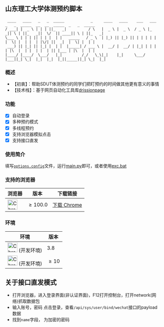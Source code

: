 ## 山东理工大学体测预约脚本
```angular2html
 ____   ____   _   _  _____            _     ____   ____    ___   ___  _   _  _____  __  __  _____  _   _  _____ 
/ ___| |  _ \ | | | ||_   _|          / \   |  _ \ |  _ \  / _ \ |_ _|| \ | ||_   _||  \/  || ____|| \ | ||_   _|
\___ \ | | | || | | |  | |   _____   / _ \  | |_) || |_) || | | | | | |  \| |  | |  | |\/| ||  _|  |  \| |  | |  
 ___) || |_| || |_| |  | |  |_____| / ___ \ |  __/ |  __/ | |_| | | | | |\  |  | |  | |  | || |___ | |\  |  | |  
|____/ |____/  \___/   |_|         /_/   \_\|_|    |_|     \___/ |___||_| \_|  |_|  |_|  |_||_____||_| \_|  |_| 
```
### 概述
- 【初衷】：帮助SDUT体测预约的同学们把盯预约的时间做其他更有意义的事情
- 【技术栈】：基于网页自动化工具库[drissionpage](https://github.com/g1879/DrissionPage)
### 功能
- [x] 自动登录
- [x] 多种预约模式
- [x] 多线程预约
- [x] 支持浏览器模拟点击
- [x] 支持接口直发
### 使用简介
填写[`options.config`](./options.config)文件，运行[main.py](./main.py)即可，或者使用[exc.bat]()

### 支持的浏览器
| 浏览器 | 版本  | 下载链接 |
|--------|-------|----------|
| <img src="https://pic.zjcspace.xyz/b/202411131916861.svg" alt="Chrome" width="32" height="32"> |$$\geq 100.0$$ | [下载 Chrome](https://www.google.com/chrome/) |

### 环境

| 环境                                                                                                    | 版本  |
|-------------------------------------------------------------------------------------------------------|-------|
| <img src="https://pic.zjcspace.xyz/b/202411131920654.svg" alt="Chrome" width="32" height="32"> (开发环境) | 3.8 
| <img src="https://pic.zjcspace.xyz/b/202411131925584.svg" alt="Chrome" width="32" height="32"> (开发环境) | $$\geq 10$$

## 关于接口直发模式
- 打开浏览器，进入登录界面(非认证界面)，F12打开控制台，打开network(网络)抓取数据包
- 输入账号，密码 点击登录，查看`/api/sys/user/bind/wechat`接口的payload数据
- 找到`name`字段， 为加密的密码